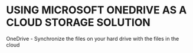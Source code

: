 # USING MICROSOFT ONEDRIVE AS A CLOUD STORAGE SOLUTION

OneDrive - Synchronize the files on your hard drive with the files in the cloud

